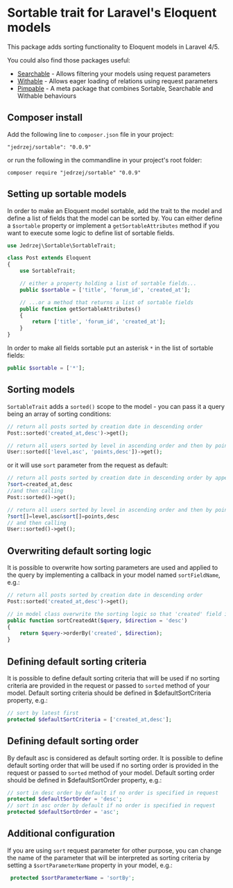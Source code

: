 # Sortable trait for Laravel's Eloquent models

This package adds sorting functionality to Eloquent models in Laravel 4/5.

You could also find those packages useful:

- [Searchable](https://github.com/jedrzej/searchable) - Allows filtering your models using request parameters
- [Withable](https://github.com/jedrzej/withable) - Allows eager loading of relations using request parameters
- [Pimpable](https://github.com/jedrzej/pimpable) - A meta package that combines Sortable, Searchable and Withable behaviours

## Composer install

Add the following line to `composer.json` file in your project:

    "jedrzej/sortable": "0.0.9"

or run the following in the commandline in your project's root folder:

    composer require "jedrzej/sortable" "0.0.9"

## Setting up sortable models

In order to make an Eloquent model sortable, add the trait to the model and define a list of fields that the model can be sorted by.
You can either define a `$sortable` property or implement a `getSortableAttributes` method if you want to execute some logic to define
list of sortable fields.

```php
use Jedrzej\Sortable\SortableTrait;

class Post extends Eloquent
{
    use SortableTrait;

    // either a property holding a list of sortable fields...
    public $sortable = ['title', 'forum_id', 'created_at'];

    // ...or a method that returns a list of sortable fields
    public function getSortableAttributes()
    {
        return ['title', 'forum_id', 'created_at'];
    }
}
```

In order to make all fields sortable put an asterisk `*` in the list of sortable fields:

```php
public $sortable = ['*'];
```

## Sorting models

`SortableTrait` adds a `sorted()` scope to the model - you can pass it a query being an array of sorting conditions:

```php
// return all posts sorted by creation date in descending order
Post::sorted('created_at,desc')->get();

// return all users sorted by level in ascending order and then by points indescending orders
User::sorted(['level,asc', 'points,desc'])->get();
```
or it will use `sort` parameter from the request as default:

```php   
// return all posts sorted by creation date in descending order by appending to URL
?sort=created_at,desc
//and then calling
Post::sorted()->get();

// return all users sorted by level in ascending order and then by points indescending orders by appending to URL
?sort[]=level,asc&sort[]=points,desc
// and then calling
User::sorted()->get();
```
## Overwriting default sorting logic

It is possible to overwrite how sorting parameters are used and applied to the query by implementing a callback in your
model named `sortFieldName`, e.g.:
```php
// return all posts sorted by creation date in descending order
Post::sorted('created_at,desc')->get();

// in model class overwrite the sorting logic so that 'created' field is used instead of 'created_at'
public function sortCreatedAt($query, $direction = 'desc')
{
    return $query->orderBy('created', $direction);
}
```

## Defining default sorting criteria

It is possible to define default sorting criteria that will be used if no sorting criteria are provided in the request or
passed to `sorted` method of your model. Default sorting criteria should be defined in $defaultSortCriteria property, e.g.:

```php
// sort by latest first
protected $defaultSortCriteria = ['created_at,desc'];
```

## Defining default sorting order

By default asc is considered as default sorting order. It is possible to define default sorting order that will be used if no sorting order is provided in the request or
passed to `sorted` method of your model. Default sorting order should be defined in $defaultSortOrder property, e.g.:

```php
// sort in desc order by default if no order is specified in request
protected $defaultSortOrder = 'desc';
// sort in asc order by default if no order is specified in request
protected $defaultSortOrder = 'asc';
```

## Additional configuration

 If you are using `sort` request parameter for other purpose, you can change the name of the parameter that will be
 interpreted as sorting criteria by setting a `$sortParameterName` property in your model, e.g.:
```php
 protected $sortParameterName = 'sortBy';
```
